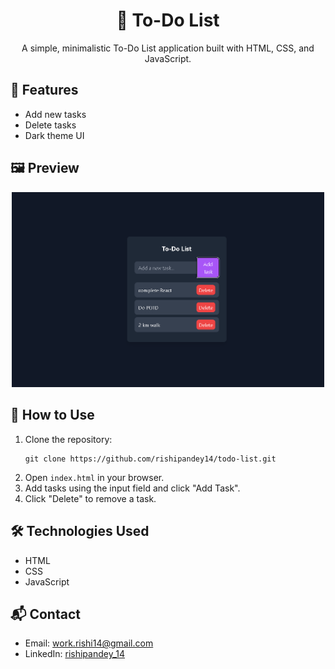 <!DOCTYPE html>
<html lang="en">
<head>
    <meta charset="UTF-8">
    <meta name="viewport" content="width=device-width, initial-scale=1.0">
</head>
<body>

<h1 align="center">📝 To-Do List</h1>

<p align="center">
    A simple, minimalistic To-Do List application built with HTML, CSS, and JavaScript.
</p>

<h2>📌 Features</h2>
<ul>
    <li>Add new tasks</li>
    <li>Delete tasks</li>
    <li>Dark theme UI</li>
</ul>

<h2>🖼 Preview</h2>
<p align="center">
    <img src="./assets/first.png" alt="To-Do List Preview" width="500">
</p>

<h2>🚀 How to Use</h2>
<ol>
    <li>Clone the repository:
        <pre><code>git clone https://github.com/rishipandey14/todo-list.git</code></pre>
    </li>
    <li>Open <code>index.html</code> in your browser.</li>
    <li>Add tasks using the input field and click "Add Task".</li>
    <li>Click "Delete" to remove a task.</li>
</ol>

<h2>🛠 Technologies Used</h2>
<ul>
    <li>HTML</li>
    <li>CSS</li>
    <li>JavaScript</li>
</ul>


<h2>📬 Contact</h2>
<ul>
    <li>Email: <a href="mailto:work.rishi14@gmail.com">work.rishi14@gmail.com</a></li>
    <li>LinkedIn: <a href="https://www.linkedin.com/in/rishipandey14/" target="_blank">rishipandey_14</a></li>
</ul>

</body>
</html>
